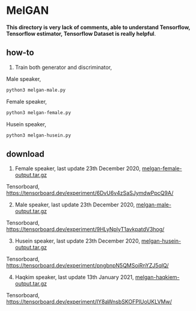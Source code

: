 # MelGAN

**This directory is very lack of comments, able to understand Tensorflow, Tensorflow estimator, Tensorflow Dataset is really helpful**.

## how-to

1. Train both generator and discriminator,

Male speaker,

```bash
python3 melgan-male.py
```

Female speaker,

```bash
python3 melgan-female.py
```

Husein speaker,

```bash
python3 melgan-husein.py
```

## download

1. Female speaker, last update 23th December 2020, [melgan-female-output.tar.gz](https://f000.backblazeb2.com/file/malaya-speech-model/pretrained/melgan-female-output.tar.gz)

Tensorboard, https://tensorboard.dev/experiment/6DvU6v4zSaSJymdwPpcQ9A/

2. Male speaker, last update 23th December 2020, [melgan-male-output.tar.gz](https://f000.backblazeb2.com/file/malaya-speech-model/pretrained/melgan-male-output.tar.gz)

Tensorboard, https://tensorboard.dev/experiment/9HLyNplyT1avkpatdV3hog/

3. Husein speaker, last update 23th December 2020, [melgan-husein-output.tar.gz](https://f000.backblazeb2.com/file/malaya-speech-model/pretrained/melgan-husein-output.tar.gz)

Tensorboard, https://tensorboard.dev/experiment/pngbnpN5QMSoiRnYZJ5qlQ/

4. Haqkim speaker, last update 13th January 2021, [melgan-haqkiem-output.tar.gz](https://f000.backblazeb2.com/file/malaya-speech-model/pretrained/melgan-haqkiem-output.tar.gz)

Tensorboard, https://tensorboard.dev/experiment/IY8aWnsbSKOFPlUoUKLVMw/